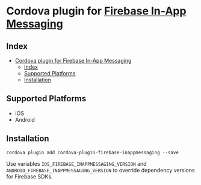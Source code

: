 # Cordova plugin for [Firebase In-App Messaging](https://firebase.google.com/docs/in-app-messaging)

## Index

<!-- MarkdownTOC levels="2" autolink="true" -->

- [Cordova plugin for Firebase In-App Messaging](#cordova-plugin-for-firebase-in-app-messaging)
	- [Index](#index)
	- [Supported Platforms](#supported-platforms)
	- [Installation](#installation)

<!-- /MarkdownTOC -->

## Supported Platforms

- iOS
- Android

## Installation

    cordova plugin add cordova-plugin-firebase-inappmessaging --save

Use variables `IOS_FIREBASE_INAPPMESSAGING_VERSION` and `ANDROID_FIREBASE_INAPPMESSAGING_VERSION` to override dependency versions for Firebase SDKs.

[npm-url]: https://www.npmjs.com/package/cordova-plugin-firebase-inappmessaging
[npm-version]: https://img.shields.io/npm/v/cordova-plugin-firebase-inappmessaging.svg
[npm-downloads]: https://img.shields.io/npm/dm/cordova-plugin-firebase-inappmessaging.svg
[npm-total-downloads]: https://img.shields.io/npm/dt/cordova-plugin-firebase-inappmessaging.svg?label=total+downloads
[twitter-url]: https://twitter.com/chemerisuk
[twitter-follow]: https://img.shields.io/twitter/follow/chemerisuk.svg?style=social&label=Follow%20me
[donate-url]: https://www.paypal.com/cgi-bin/webscr?cmd=_s-xclick&hosted_button_id=K7CE5R3PAPT9A&source=url
